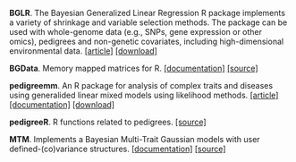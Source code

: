 **BGLR**. The Bayesian Generalized Linear Regression R package implements a variety of shrinkage and variable selection methods. The package can be used with whole-genome data (e.g., SNPs, gene expression or other omics), pedigrees and non-genetic covariates, including high-dimensional environmental data. [[article]](http://www.genetics.org/content/198/2/483.full.pdf+html) [[download]](http://cran.r-project.org/web/packages/BGLR/index.html)

**BGData**. Memory mapped matrices for R. [[documentation]](https://github.com/QuantGen/BGData/wiki) [[source]](https://github.com/QuantGen/BGData/wiki)

**pedigreemm**. An R package for analysis of complex traits and diseases using generalided linear mixed models using likelihood methods. [[article]](http://www.ncbi.nlm.nih.gov/pubmed/19820058) [[documentation]](http://cran.r-project.org/web/packages/pedigreemm/pedigreemm.pdf) [[download]](http://cran.r-project.org/web/packages/pedigreemm/index.html)

**pedigreeR**. R functions related to pedigrees. [[source]](https://github.com/Rpedigree/pedigreeR)

**MTM**. Implements a Bayesian Multi-Trait Gaussian models with user defined-(co)variance structures. [[documentation]](https://www.dropbox.com/s/5tlr8hotsvcyam4/MTM%20documentation%20V2.docx?dl=0) [[source]](https://www.dropbox.com/s/neyva73riidcfh5/MTM.R?dl=0)
